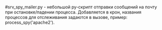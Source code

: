 #srv_spy_mailer.py - небольшой py-скрипт отправки сообщений на почту при остановке/падении процесса. 
Добавляется в крон, названия процессов для отслеживания задаются в вызове, пример: process_spy('apache2').
